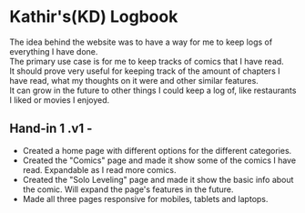 # Kathir's(KD) Logbook  

The idea behind the website was to have a way for me to keep logs of everything I have done.  
The primary use case is for me to keep tracks of comics that I have read.  
It should prove very useful for keeping track of the amount of chapters I have read, what my thoughts on it were and other similar features.  
It can grow in the future to other things I could keep a log of, like restaurants I liked or movies I enjoyed.  

## Hand-in 1 .v1 -  

- Created a home page  with different options for the different categories.  
- Created the "Comics" page and made it show some of the comics I have read. Expandable as I read more comics.  
- Created the "Solo Leveling" page and made it show the basic info about the comic. Will expand the page's features in the future.  
- Made all three pages responsive for mobiles, tablets and laptops.  


